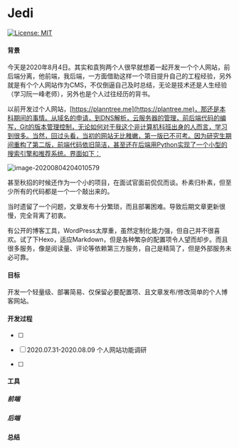 # Jedi
[![License: MIT](https://img.shields.io/badge/License-MIT-yellow.svg)](https://opensource.org/licenses/MIT)

#### 背景

今天是2020年8月4日。其实和袁狗两个人很早就想着一起开发一个个人网站，前后端分离，他前端，我后端，一方面借助这样一个项目提升自己的工程经验，另外就是有个个人网站作为CMS，不仅倒逼自己及时总结，无论是技术还是人生经验（学习阮一峰老师），另外也是个人过往经历的背书。

以前开发过个人网站，[https://planntree.me](https://plantree.me)，那还是本科期间的事情。从域名的申请，到DNS解析，云服务器的管理，前后端代码的编写，Git的版本管理控制，无论如何对于我这个非计算机科班出身的人而言，学习到很多。当然，回过头看，当初的网站无比稚嫩，第一版已不可考。因为研究生期间重构了第二版，前端代码依旧简洁，甚至还在后端用Python实现了一个小型的搜索引擎和推荐系统。界面如下：

![image-20200804204010579](http://img.plantree.me/image-20200804204010579.png)

甚至秋招的时候还作为一个小的项目，在面试官面前侃侃而谈。朴素归朴素，但至少所有的代码都是一个一个敲出来的。

当时遗留了一个问题，文章发布十分繁琐，而且部署困难。导致后期文章更新很慢，完全背离了初衷。

有公开的博客工具，WordPress太厚重，虽然定制化能力强，但自己并不很喜欢。试了下Hexo，适应Markdown，但是各种繁杂的配置项令人望而却步。而且很多服务，像是阅读量、评论等依赖第三方服务，自己是精简了，但是外部服务未必可靠。

#### 目标

开发一个轻量级、部署简易、仅保留必要配置项、且文章发布/修改简单的个人博客网站。

#### 开发过程

- [ ] 

- [ ] 2020.07.31-2020.08.09 个人网站功能调研
- [ ] 

#### 工具

##### 前端



##### 后端



#### 总结

